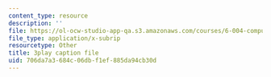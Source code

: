 ```yaml
---
content_type: resource
description: ''
file: https://ol-ocw-studio-app-qa.s3.amazonaws.com/courses/6-004-computation-structures-spring-2017/706da7a3684c06dbf1ef885da94cb30d_hmPiuS0PqCs.srt
file_type: application/x-subrip
resourcetype: Other
title: 3play caption file
uid: 706da7a3-684c-06db-f1ef-885da94cb30d
---
```


